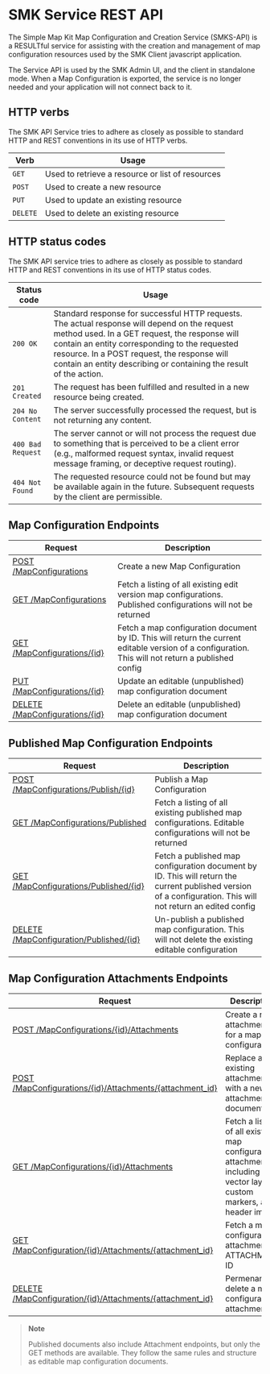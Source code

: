 # SMK Service REST API

The Simple Map Kit Map Configuration and Creation Service (SMKS-API) is a RESULTful service for assisting with the creation and management of map configuration resources used by the SMK Client javascript application.

The Service API is used by the SMK Admin UI, and the client in standalone mode. 
When a Map Configuration is exported, the service is no longer needed and your application will not connect back to it.

## HTTP verbs

The SMK API Service tries to adhere as closely as possible to standard
HTTP and REST conventions in its use of HTTP verbs.

| Verb     | Usage                                            |
| -------- | ------------------------------------------------ |
| `GET`    | Used to retrieve a resource or list of resources |
| `POST`   | Used to create a new resource                    |
| `PUT`    | Used to update an existing resource              |
| `DELETE` | Used to delete an existing resource              |

## HTTP status codes

The SMK API service tries to adhere as closely as possible to standard
HTTP and REST conventions in its use of HTTP status
codes.

| Status code       | Usage                                    |
| ----------------- |------------------------------------------------- |
| `200 OK`          | Standard response for successful HTTP requests. The actual response will depend on the request method used. In a GET request, the response will contain an entity corresponding to the requested resource. In a POST request, the response will contain an entity describing or containing the result of the action. |
| `201 Created`     | The request has been fulfilled and resulted in a new resource being created.                                                                                                                                                                                                                                         |
| `204 No Content`  | The server successfully processed the request, but is not returning any content.                                                                                                                                                                                                                                     |
| `400 Bad Request` | The server cannot or will not process the request due to something that is perceived to be a client error (e.g., malformed request syntax, invalid request message framing, or deceptive request routing).                                                                                                           |
| `404 Not Found`   | The requested resource could not be found but may be available again in the future. Subsequent requests by the client are permissible.                                                                                                                                                                               |

## Map Configuration Endpoints

| Request | Description |
| ---------------------- | ----------- |
| [POST /MapConfigurations](api/Create-a-map-configuration)    | Create a new Map Configuration                                                                                                                      |
| [GET /MapConfigurations](api/Get-a-list-of-map-configurations) | Fetch a listing of all existing edit version map configurations. Published configurations will not be returned                                      |
| [GET /MapConfigurations/{id}](api/Get-a-map-configuration-by-ID) | Fetch a map configuration document by ID. This will return the current editable version of a configuration. This will not return a published config |
| [PUT /MapConfigurations/{id}](api/Update-a-Map-Configuration) | Update an editable (unpublished) map configuration document                                                                                         |
| [DELETE /MapConfigurations/{id}](api/Delete-a-Map-Configuration-and-all-related-documents) | Delete an editable (unpublished) map configuration document                                                                                         |

## Published Map Configuration Endpoints

| Request | Description |
| ---------------------- | ----------- |
| [POST /MapConfigurations/Publish/{id}](api/Publish-a-Map-Configuration)      | Publish a Map Configuration                                                                                                                                  |
| [GET /MapConfigurations/Published](api/Get-all-published-map-configurations) | Fetch a listing of all existing published map configurations. Editable configurations will not be returned                                                   |
| [GET /MapConfigurations/Published/{id}](api/Get-a-published-map-configuration) | Fetch a published map configuration document by ID. This will return the current published version of a configuration. This will not return an edited config |
| [DELETE /MapConfiguration/Published/{id}](api/Un-Publish-a-published-Map-Configuration)  | Un-publish a published map configuration. This will not delete the existing editable configuration                                                           |

## Map Configuration Attachments Endpoints

| Request | Description |
| ---------------------- | ----------- |
|  [POST /MapConfigurations/{id}/Attachments](api/Create-an-attachment-for-a-map-configuration) | Create a new attachment for a map configuration                                                                          |
| [POST /MapConfigurations/{id}/Attachments/{attachment_id}](api/Update-a-Map-Configurations-attachment) | Replace an existing attachment with a new attachment document                                                            |
| [GET /MapConfigurations/{id}/Attachments](api/Get-all-map-configuration-attachments) | Fetch a listing of all existing map configuration attachments, including vector layers, custom markers, and header image |
| [GET /MapConfiguration/{id}/Attachments/{attachment_id}](api/Get-a-specific-map-configurations-attachment)| Fetch a map configuration attachment by ATTACHMENT ID                                                                    |
|[DELETE /MapConfiguration/{id}/Attachments/{attachment_id}](api/Delete-a-map-configurations-attachment)| Permenantly delete a map configurations attachment                                                                       |

> **Note**
> 
> Published documents also include Attachment endpoints, but only the GET methods are available. 
> They follow the same rules and structure as editable map configuration documents.


